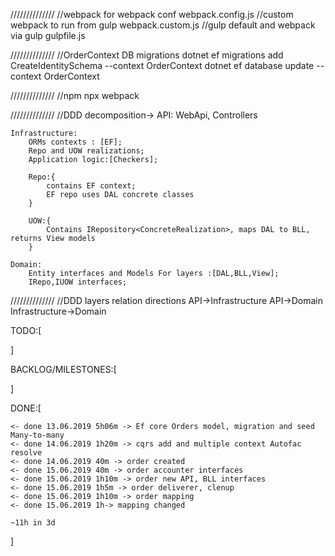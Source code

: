 
//////////////
//webpack for webpack conf
webpack.config.js
//custom webpack to run from gulp
webpack.custom.js
//gulp default and webpack via gulp 
gulpfile.js


//////////////
//OrderContext DB migrations
dotnet ef migrations add CreateIdentitySchema --context OrderContext
dotnet ef database update --context OrderContext


//////////////
//npm
npx webpack


//////////////
//DDD decomposition->
    API:
        WebApi, Controllers
        
    Infrastructure:
        ORMs contexts : [EF];
        Repo and UOW realizations;
        Application logic:[Checkers];

        Repo:{
            contains EF context;
            EF repo uses DAL concrete classes
        }

        UOW:{
            Contains IRepository<ConcreteRealization>, maps DAL to BLL, returns View models
        }

    Domain:
        Entity interfaces and Models For layers :[DAL,BLL,View];
        IRepo,IUOW interfaces;

//////////////
//DDD layers relation directions
    API->Infrastructure
    API->Domain
    Infrastructure->Domain


TODO:[

    

]

BACKLOG/MILESTONES:[
    
]

DONE:[

    <- done 13.06.2019 5h06m -> Ef core Orders model, migration and seed Many-to-many 
    <- done 14.06.2019 1h20m -> cqrs add and multiple context Autofac resolve
    <- done 14.06.2019 40m -> order created
    <- done 15.06.2019 40m -> order accounter interfaces
    <- done 15.06.2019 1h10m -> order new API, BLL interfaces
    <- done 15.06.2019 1h5m -> order deliverer, clenup
    <- done 15.06.2019 1h10m -> order mapping
    <- done 15.06.2019 1h-> mapping changed

    ~11h in 3d

]